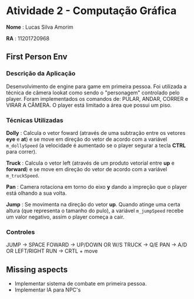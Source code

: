 # Atividade 2 - Computação Gráfica

**Nome** : Lucas Silva Amorim

**RA** : 11201720968

## First Person Env
### Descrição da Aplicação
Desenvolvimento de engine para game em primeira pessoa. Foi utilizada a técnica de câmera lookat como sendo o "personagem" controlado pelo player. Foram implementados os comandos de: PULAR, ANDAR, CORRER e VIRAR A CÂMERA. O player está limitado a área que possui um piso.

### Técnicas Utilizadas
**Dolly** : Calcula o vetor foward (através de uma subtração entre os vetores **eye** e **at**) e se move em direção do vetor de acordo com a variável `m_dollySpeed` (a velocidade é aumentado se o player segurar a tecla **CTRL** para correr).

**Truck** : Calcula o vetor left (através de um produto vetorial entre **up** e **forward**) e se move em direção do vetor de acordo com a variável `m_truckSpeed`.

**Pan** : Camera rotaciona em torno do eixo **y** dando a impreção que o player está olhando a sua volta.

**Jump** : Se movimenta na direção do vetor **up**. Quando atinge uma certa altura (que representa o tamanho do pulo), a variável `m_jumpSpeed` recebe um valor negativo, assim o player começa a cair.

### Controles

JUMP -> SPACE
FOWARD -> UP/DOWN OR W/S
TRUCK -> Q/E
PAN -> A/D OR LEFT/RIGHT
RUN -> CRTL + move

## Missing aspects
- Implementar sistema de combate em primeira pessoa.
- Implementar IA para NPC's
